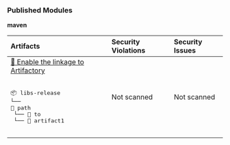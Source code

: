 

<h3>Published Modules</h3>



**maven**



| Artifacts | Security Violations | Security Issues |
| :------------ | :--------------------- | :------------------ |
| <a href="https://jfrog.com/help/access?xinfo:appid=csh-gen-gitbook">🐸 Enable the linkage to Artifactory</a><br><br><pre>📦 libs-release<br>└── 📁 path<br>    └── 📁 to<br>        └── 📄 artifact1<br><br></pre> | Not scanned | Not scanned |
